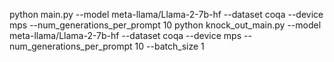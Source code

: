python main.py --model meta-llama/Llama-2-7b-hf  --dataset coqa --device mps --num_generations_per_prompt 10
python knock_out_main.py --model meta-llama/Llama-2-7b-hf  --dataset coqa --device mps --num_generations_per_prompt 10 --batch_size 1